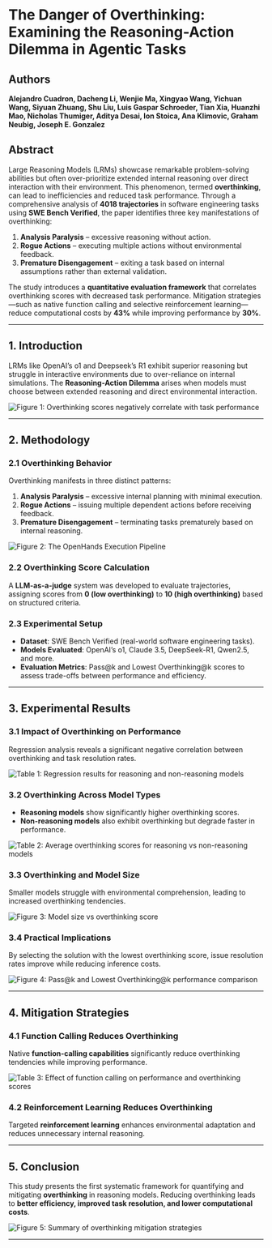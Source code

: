 # The Danger of Overthinking: Examining the Reasoning-Action Dilemma in Agentic Tasks

## Authors
**Alejandro Cuadron, Dacheng Li, Wenjie Ma, Xingyao Wang, Yichuan Wang, Siyuan Zhuang, Shu Liu, Luis Gaspar Schroeder, Tian Xia, Huanzhi Mao, Nicholas Thumiger, Aditya Desai, Ion Stoica, Ana Klimovic, Graham Neubig, Joseph E. Gonzalez**

## Abstract
Large Reasoning Models (LRMs) showcase remarkable problem-solving abilities but often over-prioritize extended internal reasoning over direct interaction with their environment. This phenomenon, termed **overthinking**, can lead to inefficiencies and reduced task performance. Through a comprehensive analysis of **4018 trajectories** in software engineering tasks using **SWE Bench Verified**, the paper identifies three key manifestations of overthinking:
1. **Analysis Paralysis** – excessive reasoning without action.
2. **Rogue Actions** – executing multiple actions without environmental feedback.
3. **Premature Disengagement** – exiting a task based on internal assumptions rather than external validation.

The study introduces a **quantitative evaluation framework** that correlates overthinking scores with decreased task performance. Mitigation strategies—such as native function calling and selective reinforcement learning—reduce computational costs by **43%** while improving performance by **30%**.

---

## 1. Introduction
LRMs like OpenAI’s o1 and Deepseek’s R1 exhibit superior reasoning but struggle in interactive environments due to over-reliance on internal simulations. The **Reasoning-Action Dilemma** arises when models must choose between extended reasoning and direct environmental interaction.

![Figure 1: Overthinking scores negatively correlate with task performance](../assets/overthinking_vs_performance.png)

---

## 2. Methodology
### 2.1 Overthinking Behavior
Overthinking manifests in three distinct patterns:
1. **Analysis Paralysis** – excessive internal planning with minimal execution.
2. **Rogue Actions** – issuing multiple dependent actions before receiving feedback.
3. **Premature Disengagement** – terminating tasks prematurely based on internal reasoning.

![Figure 2: The OpenHands Execution Pipeline](../assets/openhands_pipeline.png)

### 2.2 Overthinking Score Calculation
A **LLM-as-a-judge** system was developed to evaluate trajectories, assigning scores from **0 (low overthinking)** to **10 (high overthinking)** based on structured criteria.

### 2.3 Experimental Setup
- **Dataset**: SWE Bench Verified (real-world software engineering tasks).
- **Models Evaluated**: OpenAI’s o1, Claude 3.5, DeepSeek-R1, Qwen2.5, and more.
- **Evaluation Metrics**: Pass@k and Lowest Overthinking@k scores to assess trade-offs between performance and efficiency.

---

## 3. Experimental Results
### 3.1 Impact of Overthinking on Performance
Regression analysis reveals a significant negative correlation between overthinking and task resolution rates.

![Table 1: Regression results for reasoning and non-reasoning models](../assets/regression_results.png)

### 3.2 Overthinking Across Model Types
- **Reasoning models** show significantly higher overthinking scores.
- **Non-reasoning models** also exhibit overthinking but degrade faster in performance.

![Table 2: Average overthinking scores for reasoning vs non-reasoning models](../assets/overthinking_scores.png)

### 3.3 Overthinking and Model Size
Smaller models struggle with environmental comprehension, leading to increased overthinking tendencies.

![Figure 3: Model size vs overthinking score](../assets/model_size_vs_overthinking.png)

### 3.4 Practical Implications
By selecting the solution with the lowest overthinking score, issue resolution rates improve while reducing inference costs.

![Figure 4: Pass@k and Lowest Overthinking@k performance comparison](../assets/pass_k_vs_overthinking.png)

---

## 4. Mitigation Strategies
### 4.1 Function Calling Reduces Overthinking
Native **function-calling capabilities** significantly reduce overthinking tendencies while improving performance.

![Table 3: Effect of function calling on performance and overthinking scores](../assets/function_calling_results.png)

### 4.2 Reinforcement Learning Reduces Overthinking
Targeted **reinforcement learning** enhances environmental adaptation and reduces unnecessary internal reasoning.

---

## 5. Conclusion
This study presents the first systematic framework for quantifying and mitigating **overthinking** in reasoning models. Reducing overthinking leads to **better efficiency, improved task resolution, and lower computational costs**.

![Figure 5: Summary of overthinking mitigation strategies](../assets/overthinking_mitigation.png)

---

